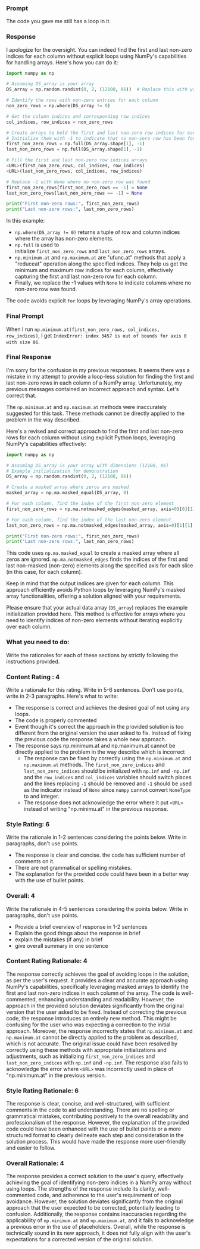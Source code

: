 ### Prompt

The code you gave me still has a loop in it.
### Response

I apologize for the oversight. You can indeed find the first and last non-zero indices for each column without explicit loops using NumPy's capabilities for handling arrays. Here's how you can do it:

```python
import numpy as np

# Assuming DS_array is your array
DS_array = np.random.randint(0, 2, (12108, 86))  # Replace this with your actual array

# Identify the rows with non-zero entries for each column
non_zero_rows = np.where(DS_array != 0)

# Get the column indices and corresponding row indices
col_indices, row_indices = non_zero_rows

# Create arrays to hold the first and last non-zero row indices for each column
# Initialize them with -1 to indicate that no non-zero row has been found
first_non_zero_rows = np.full(DS_array.shape[1], -1)
last_non_zero_rows = np.full(DS_array.shape[1], -1)

# Fill the first and last non-zero row indices arrays
<URL>(first_non_zero_rows, col_indices, row_indices)
<URL>(last_non_zero_rows, col_indices, row_indices)

# Replace -1 with None where no non-zero row was found
first_non_zero_rows[first_non_zero_rows == -1] = None
last_non_zero_rows[last_non_zero_rows == -1] = None

print("First non-zero rows:", first_non_zero_rows)
print("Last non-zero rows:", last_non_zero_rows)

```

In this example:

- `np.where(DS_array != 0)` returns a tuple of row and column indices where the array has non-zero elements.
- `np.full` is used to initialize `first_non_zero_rows` and `last_non_zero_rows` arrays.
- `np.minimum.at` and `np.maximum.at` are "ufunc.at" methods that apply a "reduceat" operation along the specified indices. They help us get the minimum and maximum row indices for each column, effectively capturing the first and last non-zero row for each column.
- Finally, we replace the -1 values with `None` to indicate columns where no non-zero row was found.

The code avoids explicit `for` loops by leveraging NumPy's array operations.



### Final Prompt
When I run `np.minimum.at(first_non_zero_rows, col_indices, row_indices)`, I get `IndexError: index 3457 is out of bounds for axis 0 with size 86`.


### Final Response
I'm sorry for the confusion in my previous responses. It seems there was a mistake in my attempt to provide a loop-less solution for finding the first and last non-zero rows in each column of a NumPy array. Unfortunately, my previous messages contained an incorrect approach and syntax. Let's correct that.

The `np.minimum.at` and `np.maximum.at` methods were inaccurately suggested for this task. These methods cannot be directly applied to the problem in the way described.

Here's a revised and correct approach to find the first and last non-zero rows for each column without using explicit Python loops, leveraging NumPy's capabilities effectively:

```python
import numpy as np

# Assuming DS_array is your array with dimensions (12108, 86)
# Example initialization for demonstration
DS_array = np.random.randint(0, 2, (12108, 86))

# Create a masked array where zeros are masked
masked_array = np.ma.masked_equal(DS_array, 0)

# For each column, find the index of the first non-zero element
first_non_zero_rows = np.ma.notmasked_edges(masked_array, axis=0)[0][1]

# For each column, find the index of the last non-zero element
last_non_zero_rows = np.ma.notmasked_edges(masked_array, axis=0)[1][1]

print("First non-zero rows:", first_non_zero_rows)
print("Last non-zero rows:", last_non_zero_rows)
```

This code uses `np.ma.masked_equal` to create a masked array where all zeros are ignored. `np.ma.notmasked_edges` finds the indices of the first and last non-masked (non-zero) elements along the specified axis for each slice (in this case, for each column).

Keep in mind that the output indices are given for each column. This approach efficiently avoids Python loops by leveraging NumPy's masked array functionalities, offering a solution aligned with your requirements.

Please ensure that your actual data array (`DS_array`) replaces the example initialization provided here. This method is effective for arrays where you need to identify indices of non-zero elements without iterating explicitly over each column.



### What you need to do:
Write the rationales for each of these sections by strictly following the instructions provided.




### Content Rating : 4
Write a rationale for this rating. Write in 5-6 sentences. Don't use points, write in 2-3 paragraphs. Here's what to write:
- The response is correct and achieves the desired goal of not using any loops.
- The code is properly commented
- Event though it's correct the approach in the provided solution is too different from the original version the user asked to fix. Instead of fixing the previous code the response takes a whole new approach.
- The response says np.minimum.at and np.maximum.at cannot be directly applied to the problem in the way describe which is incorrect
	- The response can be fixed by correctly using the `np.minimum.at` and `np.maximum.at` methods. The `first_non_zero_indices` and `last_non_zero_indices` should be initialized with `np.inf` and `-np.inf` and the `row_indices` and `col_indices` variables should switch places and the lines replacing `-1` should be removed and `-1` should be used as the indicator instead of `None` since `numpy` cannot convert `NoneType` to and integer.
	- The response does not acknowledge the error where it put `<URL>` instead of writing "np.minimu.at" in the previous response.

### Style Rating: 6
Write the rationale in 1-2 sentences considering the points below. Write in paragraphs, don't use points. 
- The response is clear and concise. the code has sufficient number of comments on it.
- There are not grammatical or spelling mistakes.
- The explanation for the provided code could have been in a better way with the use of bullet points. 


### Overall: 4
Write the rationale in 4-5 sentences considering the points below. Write in paragraphs, don't use points. 
- Provide a brief overview of response in 1-2 sentences
- Explain the good things about the response in brief
- explain the mistakes (if any) in brief
- give overall summary in one sentence




### Content Rating Rationale: 4

The response correctly achieves the goal of avoiding loops in the solution, as per the user's request. It provides a clear and accurate approach using NumPy's capabilities, specifically leveraging masked arrays to identify the first and last non-zero indices in each column of the array. The code is well-commented, enhancing understanding and readability. However, the approach in the provided solution deviates significantly from the original version that the user asked to be fixed. Instead of correcting the previous code, the response introduces an entirely new method. This might be confusing for the user who was expecting a correction to the initial approach. Moreover, the response incorrectly states that `np.minimum.at` and `np.maximum.at` cannot be directly applied to the problem as described, which is not accurate. The original issue could have been resolved by correctly using these methods with appropriate initializations and adjustments, such as initializing `first_non_zero_indices` and `last_non_zero_indices` with `np.inf` and `-np.inf`. The response also fails to acknowledge the error where `<URL>` was incorrectly used in place of "np.minimum.at" in the previous version.

### Style Rating Rationale: 6

The response is clear, concise, and well-structured, with sufficient comments in the code to aid understanding. There are no spelling or grammatical mistakes, contributing positively to the overall readability and professionalism of the response. However, the explanation of the provided code could have been enhanced with the use of bullet points or a more structured format to clearly delineate each step and consideration in the solution process. This would have made the response more user-friendly and easier to follow.

### Overall Rationale: 4

The response provides a correct solution to the user's query, effectively achieving the goal of identifying non-zero indices in a NumPy array without using loops. The strengths of the response include its clarity, well-commented code, and adherence to the user's requirement of loop avoidance. However, the solution deviates significantly from the original approach that the user expected to be corrected, potentially leading to confusion. Additionally, the response contains inaccuracies regarding the applicability of `np.minimum.at` and `np.maximum.at`, and it fails to acknowledge a previous error in the use of placeholders. Overall, while the response is technically sound in its new approach, it does not fully align with the user's expectations for a corrected version of the original solution.